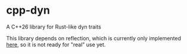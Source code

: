 # cpp-dyn
A C++26 library for Rust-like dyn traits

This library depends on reflection, which is currently only implemented
[here](https://github.com/bloomberg/clang-p2996), so it is not ready for
"real" use yet.
